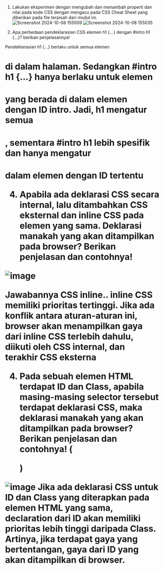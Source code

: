 1. Lakukan eksperimen dengan mengubah dan menambah properti dan nilai pada kode CSS 
dengan mengacu pada CSS Cheat Sheet yang diberikan pada file terpisah dari modul ini.
![Screenshot 2024-10-08 155009](https://github.com/user-attachments/assets/c76f41b4-7c9c-4d33-92e2-995d3a7dedf8)
![Screenshot 2024-10-08 155035](https://github.com/user-attachments/assets/da62e3a4-b9bc-482c-a6ee-4e1384f961aa)

2. Apa perbedaan pendeklarasian CSS elemen h1 {...} dengan #intro h1 {...}? berikan 
penjelasannya!

Pendeklarasian h1 {...} berlaku untuk semua elemen <h1> di dalam halaman. Sedangkan #intro h1 {...} hanya berlaku untuk elemen <h1> yang berada di dalam elemen dengan ID intro. Jadi, h1 mengatur semua <h1>, sementara #intro h1 lebih spesifik dan hanya mengatur <h1> dalam elemen dengan ID tertentu

4. Apabila ada deklarasi CSS secara internal, lalu ditambahkan CSS eksternal dan inline CSS pada 
elemen yang sama. Deklarasi manakah yang akan ditampilkan pada browser? Berikan 
penjelasan dan contohnya!

![image](https://github.com/user-attachments/assets/b8d228eb-f4ac-4c46-8fe2-e3634fe5aed8)

Jawabannya CSS inline.. inline CSS memiliki prioritas tertinggi. Jika ada konflik antara aturan-aturan ini, browser akan menampilkan gaya dari inline CSS terlebih dahulu, diikuti oleh CSS internal, dan terakhir CSS eksterna

4. Pada sebuah elemen HTML terdapat ID dan Class, apabila masing-masing selector tersebut 
terdapat deklarasi CSS, maka deklarasi manakah yang akan ditampilkan pada browser? 
Berikan penjelasan dan contohnya! ( <p id="paragraf-1" class="text-paragraf"> )

![image](https://github.com/user-attachments/assets/18ff3128-4301-4b4e-8cfd-d350c512e470)
Jika ada deklarasi CSS untuk ID dan Class yang diterapkan pada elemen HTML yang sama, declaration dari ID akan memiliki prioritas lebih tinggi daripada Class. Artinya, jika terdapat gaya yang bertentangan, gaya dari ID yang akan ditampilkan di browser.
